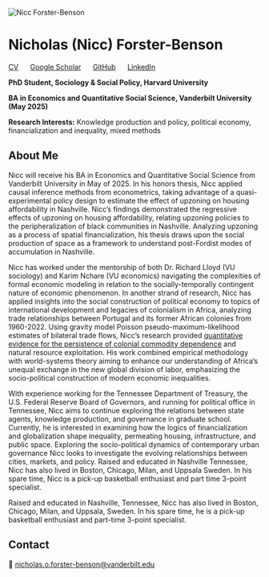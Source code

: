 ![Nicc Forster-Benson](IMG_0918.JPG)
# Nicholas (Nicc) Forster-Benson
[CV](https://drive.google.com/file/d/1UnBz4oqbOoCGH2CATX7Wo8Pc_gwgTT6v/view?usp=sharing) &nbsp;&nbsp;&nbsp;&nbsp; [Google Scholar](https://scholar.google.com/citations?user=kRAT0zUAAAAJ&hl=en) &nbsp;&nbsp;&nbsp;&nbsp; [GitHub](https://github.com/nfb77) &nbsp;&nbsp;&nbsp;&nbsp; [LinkedIn](https://linkedin.com/in/nicholas-forster-benson/)


**PhD Student, Sociology & Social Policy, Harvard University**

**BA in Economics and Quantitative Social Science, Vanderbilt University (May 2025)**

**Research Interests:** Knowledge production and policy, political economy, financialization and inequality, mixed methods

## About Me
Nicc will receive his BA in Economics and Quantitative Social Science from Vanderbilt
University in May of 2025. In his honors thesis, Nicc applied causal inference methods from econometrics,
taking advantage of a quasi-experimental policy design to estimate the effect of upzoning on housing
affordability in Nashville. Nicc’s findings demonstrated the regressive effects of upzoning on housing
affordability, relating upzoning policies to the peripheralization of black communities in Nashville. Analyzing
upzoning as a process of spatial financialization, his thesis draws upon the social production of space as a
framework to understand post-Fordist modes of accumulation in Nashville.

Nicc has worked under the mentorship of both Dr. Richard Lloyd (VU sociology) and Karim Nchare (VU
economics) navigating the complexities of formal economic modeling in relation to the socially-temporally
contingent nature of economic phenomenon. In another strand of research, Nicc has applied insights into the
social construction of political economy to topics of international development and legacies of colonialism in
Africa, analyzing trade relationships between Portugal and its former African colonies from 1960-2022. Using
gravity model Poisson pseudo-maximum-likelihood estimates of bilateral trade flows, Nicc’s research provided [quantitative evidence for the persistence of colonial commodity dependence](https://papers.ssrn.com/sol3/papers.cfm?abstract_id=4874987) and natural resource
exploitation. His work combined empirical methodology with world-systems theory aiming to enhance our
understanding of Africa’s unequal exchange in the new global division of labor, emphasizing the socio-political
construction of modern economic inequalities.

With experience working for the Tennessee Department of Treasury, the U.S. Federal Reserve Board of
Governors, and running for political office in Tennessee, Nicc aims to continue exploring the relations between
state agents, knowledge production, and governance in graduate school. Currently, he is interested in
examining how the logics of financialization and globalization shape inequality, permeating housing,
infrastructure, and public space. Exploring the socio-political dynamics of contemporary urban governance
Nicc looks to investigate the evolving relationships between cities, markets, and policy.
Raised and educated in Nashville Tennessee, Nicc has also lived in Boston, Chicago, Milan, and Uppsala
Sweden. In his spare time, Nicc is a pick-up basketball enthusiast and part time 3-point specialist.

Raised and educated in Nashville, Tennessee, Nicc has also lived in Boston, Chicago, Milan, and Uppsala, Sweden. In his spare time, he is a pick-up basketball enthusiast and part-time 3-point specialist.

## Contact
📧 [nicholas.o.forster-benson@vanderbilt.edu](mailto:nicholas.o.forster-benson@vanderbilt.edu)
